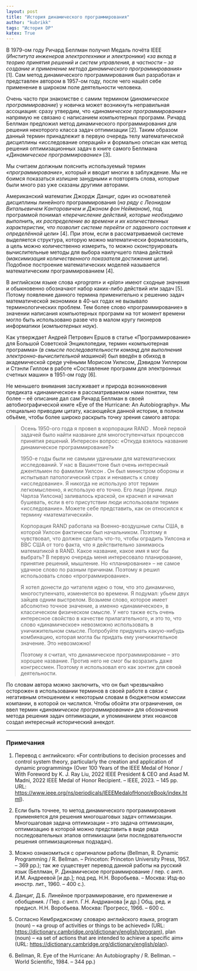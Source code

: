 ```yaml
---
layout: post
title: "История динамического программирования"
author: "kubrikk"
tags: "История DP"
katex: True
---
```


В 1979-ом году Ричард Беллман получил Медаль почёта IEEE (*Института инженеров электротехники и электроники*) *«за вклад в теорию принятия решений и систем управления, в частности – за создание и применение метода динамического программирования»* [1]. Сам метод динамического программирования был разработан и представлен автором в 1957-ом году, после чего нашёл себе применение в широком поле деятельности человека.

Очень часто при знакомстве с самим термином (*динамическое программирование*) у новичка может возникнуть неправильная ассоциация: сразу утвердим, что *«динамическое программирование»* напрямую не связано с написанием компьютерных программ. Ричард Беллман предложил метод динамического программирования для решения некоторого класса задач оптимизации [2]. Таким образом данный термин принадлежит в первую очередь телу математической дисциплины «исследование операций» и формально описан как метод решения оптимизационных задач в книге самого Беллмана *«Динамическое программирование»* [3].

Мы считаем должным пояснить используемый термин *«программирование»*, который и вводит многих в заблуждение. Мы не боимся показаться излишне занудными и повторять слова, которые были много раз уже сказаны другими авторами. 

Американский математик Джордж Данциг, один из основателей дисциплины линейного программирования (*на ряду с Леонидом Витальевичем Канторовичем и Джоном фон Нейманом*), под программой понимал *«перечисление действий, которые необходимо выполнить, их распределение во времени и их количественных характеристик, что позволит системе перейти от заданного состояния к определённой цели»* [4]. При этом, если в рассматриваемой системе выделяется структура, которую можно математически формализовать, а цель можно количественно измерить, то можно сконструировать вычислительные методы для выбора наилучшего плана действий (*максимизация количественного показателя достижения цели*). Подобное построение математических моделей называется математическим программированием [4].

В английском языке слова *«program»* и *«plan»* имеют сходные значения и обыкновенно обозначают набор каких-либо действий или задач [5]. Потому появление данного термина применительно к решению задач математической экономики в 40-ых годах не вызывало терминологических проблем. Тем более слово «программирование» в значении написания компьютерных программ на тот момент времени могло быть использовано разве что в малом кругу пионеров информатики (*компьютерных наук*). 

Как утверждает Андрей Петрович Ершов в статье «Программирование»  для Большой Советской Энциклопедии, термин «компьютерная программа» (*в смысле последовательности команд для выполнения электронно-вычислительной машиной*) был введён в обиход в академической среде учёными Морисом Уилксом, Дэвидом Уиллером и Стэнли Гиллом в работе «Составление программ для электронных счетных машин»  в 1951-ом году [6].

Не меньшего внимания заслуживает и природа возникновения предиката «динамическое» в рассматриваемом нами понятии, тем более – её описание дал сам Ричард Беллман в своей автобиографической книге «Eye of the Hurricane: An Autobiography». Мы специально приводим цитату, касающейся данной истории, в полном объёме, чтобы более широко раскрыть точку зрения самого автора:

> Осень 1950-ого года я провел в корпорации RAND . Моей первой задачей было найти название для многоступенчатых процессов принятия решений. Интересен вопрос: «Откуда взялось название динамическое программирование?» 
> 
> 1950-е годы были не самыми удачными для математических исследований. У нас в Вашингтоне был очень интересный джентльмен по фамилии Уилсон . Он был министром обороны и испытывал патологический страх и ненависть к слову «исследование». Я никогда не использую этот термин легкомысленно, я использую его точно. Его лицо [прим. лицо Чарлза Уилсона] заливалось краской, он краснел и начинал бушевать, если в его присутствии люди использовали термин «исследование». Можете себе представить, как он относился к термину «математический». 
> 
> Корпорация RAND работала на Военно-воздушные силы США, в которой Уилсон фактически был начальником. Поэтому я чувствовал, что должен сделать что-то, чтобы оградить Уилсона и ВВС США от того факта, что я действительно занимаюсь математикой в RAND. Какое название, какое имя я мог бы выбрать? В первую очередь меня интересовало планирование, принятие решений, мышление. Но «планирование» – не самое удачное слово по разным причинам. Поэтому я решил использовать слово «программирование». 
> 
> Я хотел донести до читателя идею о том, что это динамично, многоступенчато, изменяется во времени. Я подумал: убьем двух зайцев одним выстрелом. Возьмем слово, которое имеет абсолютно точное значение, а именно «динамическое», в классическом физическом смысле. У него также есть очень интересное свойство в качестве прилагательного, и это то, что слово «динамическое» невозможно использовать в уничижительном смысле. Попробуйте придумать какую-нибудь комбинацию, которая могла бы придать ему уничижительное значение. Это невозможно! 
> 
> Поэтому я считал, что динамическое программирование – это хорошее название. Против него не смог бы возразить даже конгрессмен. Поэтому я использовал его как зонтик для своей деятельности.

По словам автора можно заключить, что он был чрезвычайно осторожен в использовании терминов в своей работе в связи с негативным отношением к некоторым словам в бюджетном комиссии компании, в которой он числился. Чтобы обойти эти ограничения, он ввел термин *«динамическое программирование»* для обозначения метода решения задач оптимизации, и упоминанием этих нюансов создал интересный исторический анекдот. 


---

### Примечания

1. Перевод с английского: «For contributions to decision processes and control system theory, particularly the creation and application of dynamic programming» (Over 100 Years of the IEEE Medal of Honor / With Foreword by K. J. Ray Liu, 2022 IEEE President & CEO and Asad M. Madni, 2022 IEEE Medal of Honor Recipient. – IEEE, 2023. – 145 pp. URL: https://www.ieee.org/ns/periodicals/IEEEMedalofHonor/eBook/index.html).

1. Если быть точнее, то метод динамического программирования применяется для решения многошаговых задач оптимизации. Многошаговая задача оптимизации – это задача оптимизации, оптимизацию в которой можно представить в виде ряда последовательных этапов оптимизации (или последовательности решения оптимизационных подзадач).

2. Можно ознакомиться с оригиналом работы (Bellman, R. Dynamic Programming / R. Bellman. – Princeton:  Princeton University Press, 1957. – 369 pp.); так же существует перевод данной работы на русский язык (Беллман, Р. Динамическое программирование / пер. с англ. И.М. Андреевой [и др.]; под ред. Н.Н. Воробьева. – Москва: Изд-во иностр. лит., 1960. – 400 с.).

3. Данциг, Д.Б. Линейное программирование, его применение и обобщения. / Пер. с англ. Г.Н. Андрианова [и др.] Общ. ред. и предисл. Н.Н. Воробьева. Москва: Прогресс, 1966. – 600 с.

4. Согласно Кембриджскому словарю английского языка, program (noun) – «a group of activities or things to be achieved» (URL: https://dictionary.cambridge.org/dictionary/english/program), plan (noun) – «a set of actions that are intended to achieve a specific aim» (URL: https://dictionary.cambridge.org/dictionary/english/plan).

5.  Bellman, R. Eye of the Hurricane: An Autobiography / R. Bellman. – World Scientific, 1984. – 344 pp.)